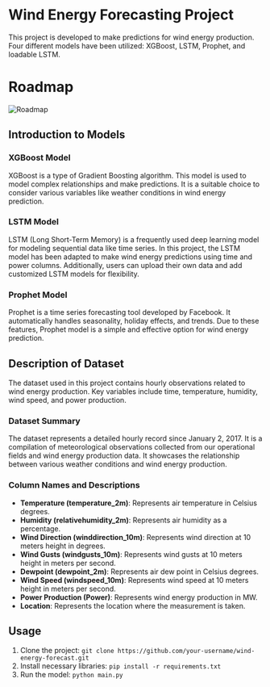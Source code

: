 # Wind Energy Forecasting Project

This project is developed to make predictions for wind energy production. Four different models have been utilized: XGBoost, LSTM, Prophet, and loadable LSTM.
# Roadmap
![Roadmap](img/roadmap.png)

## Introduction to Models

### XGBoost Model
XGBoost is a type of Gradient Boosting algorithm. This model is used to model complex relationships and make predictions. It is a suitable choice to consider various variables like weather conditions in wind energy prediction.

### LSTM Model
LSTM (Long Short-Term Memory) is a frequently used deep learning model for modeling sequential data like time series. In this project, the LSTM model has been adapted to make wind energy predictions using time and power columns. Additionally, users can upload their own data and add customized LSTM models for flexibility.

### Prophet Model
Prophet is a time series forecasting tool developed by Facebook. It automatically handles seasonality, holiday effects, and trends. Due to these features, Prophet model is a simple and effective option for wind energy prediction.

## Description of Dataset

The dataset used in this project contains hourly observations related to wind energy production. Key variables include time, temperature, humidity, wind speed, and power production.

### Dataset Summary
The dataset represents a detailed hourly record since January 2, 2017. It is a compilation of meteorological observations collected from our operational fields and wind energy production data. It showcases the relationship between various weather conditions and wind energy production.

### Column Names and Descriptions
- **Temperature (temperature_2m)**: Represents air temperature in Celsius degrees.
- **Humidity (relativehumidity_2m)**: Represents air humidity as a percentage.
- **Wind Direction (winddirection_10m)**: Represents wind direction at 10 meters height in degrees.
- **Wind Gusts (windgusts_10m)**: Represents wind gusts at 10 meters height in meters per second.
- **Dewpoint (dewpoint_2m)**: Represents air dew point in Celsius degrees.
- **Wind Speed (windspeed_10m)**: Represents wind speed at 10 meters height in meters per second.
- **Power Production (Power)**: Represents wind energy production in MW.
- **Location**: Represents the location where the measurement is taken.

## Usage

1. Clone the project: `git clone https://github.com/your-username/wind-energy-forecast.git`
2. Install necessary libraries: `pip install -r requirements.txt`
3. Run the model: `python main.py`
